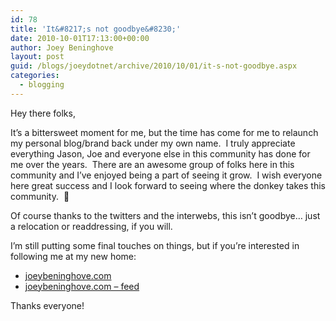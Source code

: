 ```yaml
---
id: 78
title: 'It&#8217;s not goodbye&#8230;'
date: 2010-10-01T17:13:00+00:00
author: Joey Beninghove
layout: post
guid: /blogs/joeydotnet/archive/2010/10/01/it-s-not-goodbye.aspx
categories:
  - blogging
---
```

Hey there folks,

It&#8217;s a bittersweet moment for me, but the time has come for me to relaunch my personal blog/brand back under my own name. &nbsp;I truly appreciate everything Jason, Joe and everyone else in this community has done for me over the years. &nbsp;There are an awesome group of folks here in this community and I&#8217;ve enjoyed being a part of seeing it grow. &nbsp;I wish everyone here great success and I look forward to seeing where the donkey takes this community. &nbsp;🙂

Of course thanks to the twitters and the interwebs, this isn&#8217;t goodbye&#8230; just a relocation or readdressing, if you will.

I&#8217;m still putting some final touches on things, but if you&#8217;re interested in following me at my new home:

  * [joeybeninghove.com](http://joeybeninghove.com)
  * [joeybeninghove.com &#8211; feed](http://feeds.feedburner.com/joeybeninghove)

<div>
  Thanks everyone!
</div></p>